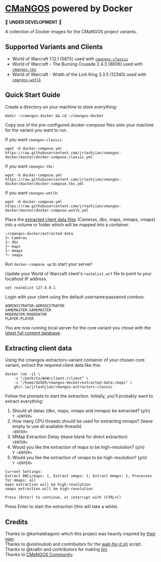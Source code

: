 # [CMaNGOS](https://cmangos.net) powered by Docker

🚧 **UNDER DEVELOPMENT** 🚧

A collection of Docker images for the CMaNGOS project variants.

## Supported Variants and Clients

- World of Warcraft 1.12.1 (5875) used with [`cmangos-classic`](https://github.com/cmangos/mangos-classic)
- World of Warcraft - The Burning Crusade 2.4.3 (8606) used with [`cmangos-tbc`](https://github.com/cmangos/mangos-tbc)
- World of Warcraft - Wrath of the Lich King 3.3.5 (12340) used with [`cmangos-wotlk`](https://github.com/cmangos/mangos-wotlk)

## Quick Start Guide

Create a directory on your machine to store everything:
```
mkdir ~/cmangos-docker && cd ~/cmangos-docker
```

Copy one of the pre-configured docker-compose files onto your machine for the variant you want to run.

If you want `cmangos-classic`:
```
wget -O docker-compose.yml https://raw.githubusercontent.com/jrtashjian/cmangos-docker/master/docker-compose.classic.yml
```

If you want `cmangos-tbc`:
```
wget -O docker-compose.yml https://raw.githubusercontent.com/jrtashjian/cmangos-docker/master/docker-compose.tbc.yml
```

If you want `cmangos-wotlk`:
```
wget -O docker-compose.yml https://raw.githubusercontent.com/jrtashjian/cmangos-docker/master/docker-compose.wotlk.yml
```

Place the [extracted client data files](#extracting-client-data) (Cameras, dbc, maps, mmaps, vmaps) into a volume or folder which will be mapped into a container.

```
~/cmangos-docker/extracted-data
├─ Cameras
├─ dbc
├─ maps
├─ mmaps
└─ vmaps
```

Run `docker-compose up` to start your server!

Update your World of Warcraft client's `realmlist.wtf` file to point to your localhost IP address.

```
set realmlist 127.0.0.1
```

Login with your client using the default username:password combos:

```
ADMINISTRATOR:ADMINISTRATOR
GAMEMASTER:GAMEMASTER
MODERATOR:MODERATOR
PLAYER:PLAYER
```

You are now running local server for the core variant you chose with the [latest full content database](https://github.com/cmangos?q=-db).

## Extracting client data

Using the cmangos-extractors-variant container of your chosen core variant, extract the required client data like this:
```
docker run -it \
	-v "/path/to/WoW/client:/client" \
	-v "/home/$USER/cmangos-docker/extracted-data:/maps" \
	ghcr.io/jrtashjian/cmangos-extractors-classic
```

Follow the prompts to start the extraction. Initially, you'll probably want to extract everything:

1. Should all dataz (dbc, maps, vmaps and mmaps) be extracted? (y/n)  
   `Y <ENTER>`
2. How many CPU threads should be used for extracting mmaps? (leave empty to use all available threads)  
   `<ENTER>`
3. MMap Extraction Delay (leave blank for direct extraction)  
   `<ENTER>`
4. Would you like the extraction of maps to be high-resolution? (y/n)  
   `Y <ENTER>`
5. Would you like the extraction of vmaps to be high-resolution? (y/n)  
   `Y <ENTER>`

```
Current Settings:
Extract DBCs/maps: 1, Extract vmaps: 1, Extract mmaps: 1, Processes for mmaps: all
maps extraction will be high-resolution
vmaps extraction will be high-resolution

Press (Enter) to continue, or interrupt with (CTRL+C)
```

Press Enter to start the extraction (this will take a while).

## Credits

Thanks to @korhaldragonir which this project was heavily inspired by [their own](https://github.com/korhaldragonir/cmangos-docker).  
Thanks to @vishnubob and contributors for the [wait-for-it.sh](https://github.com/vishnubob/wait-for-it) script.  
Thanks to @krallin and contributors for making [tini](https://github.com/krallin/tini/).  
Thanks to [CMaNGOS Community](https://github.com/cmangos).